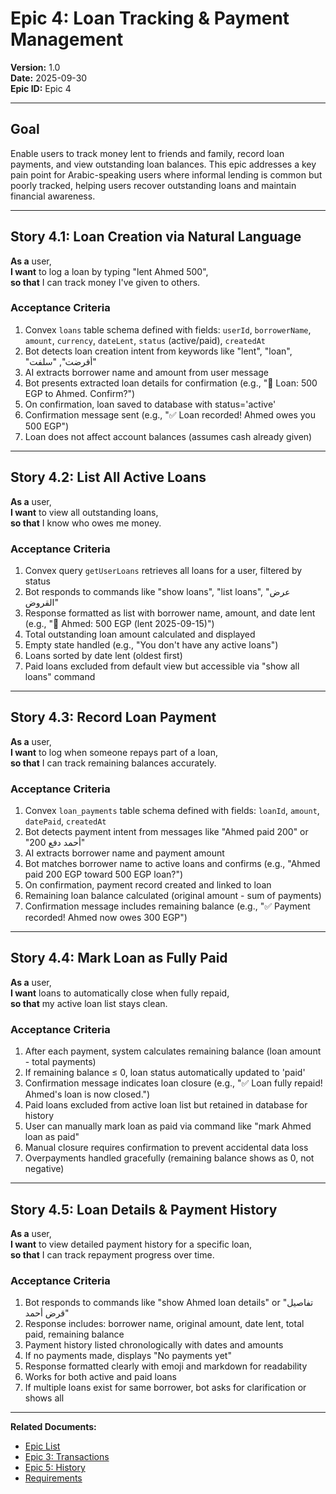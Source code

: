 # Epic 4: Loan Tracking & Payment Management

**Version:** 1.0  
**Date:** 2025-09-30  
**Epic ID:** Epic 4

---

## Goal

Enable users to track money lent to friends and family, record loan payments, and view outstanding loan balances. This epic addresses a key pain point for Arabic-speaking users where informal lending is common but poorly tracked, helping users recover outstanding loans and maintain financial awareness.

---

## Story 4.1: Loan Creation via Natural Language

**As a** user,  
**I want** to log a loan by typing "lent Ahmed 500",  
**so that** I can track money I've given to others.

### Acceptance Criteria

1. Convex `loans` table schema defined with fields: `userId`, `borrowerName`, `amount`, `currency`, `dateLent`, `status` (active/paid), `createdAt`
2. Bot detects loan creation intent from keywords like "lent", "loan", "أقرضت", "سلفت"
3. AI extracts borrower name and amount from user message
4. Bot presents extracted loan details for confirmation (e.g., "👤 Loan: 500 EGP to Ahmed. Confirm?")
5. On confirmation, loan saved to database with status='active'
6. Confirmation message sent (e.g., "✅ Loan recorded! Ahmed owes you 500 EGP")
7. Loan does not affect account balances (assumes cash already given)

---

## Story 4.2: List All Active Loans

**As a** user,  
**I want** to view all outstanding loans,  
**so that** I know who owes me money.

### Acceptance Criteria

1. Convex query `getUserLoans` retrieves all loans for a user, filtered by status
2. Bot responds to commands like "show loans", "list loans", "عرض القروض"
3. Response formatted as list with borrower name, amount, and date lent (e.g., "👤 Ahmed: 500 EGP (lent 2025-09-15)")
4. Total outstanding loan amount calculated and displayed
5. Empty state handled (e.g., "You don't have any active loans")
6. Loans sorted by date lent (oldest first)
7. Paid loans excluded from default view but accessible via "show all loans" command

---

## Story 4.3: Record Loan Payment

**As a** user,  
**I want** to log when someone repays part of a loan,  
**so that** I can track remaining balances accurately.

### Acceptance Criteria

1. Convex `loan_payments` table schema defined with fields: `loanId`, `amount`, `datePaid`, `createdAt`
2. Bot detects payment intent from messages like "Ahmed paid 200" or "أحمد دفع 200"
3. AI extracts borrower name and payment amount
4. Bot matches borrower name to active loans and confirms (e.g., "Ahmed paid 200 EGP toward 500 EGP loan?")
5. On confirmation, payment record created and linked to loan
6. Remaining loan balance calculated (original amount - sum of payments)
7. Confirmation message includes remaining balance (e.g., "✅ Payment recorded! Ahmed now owes 300 EGP")

---

## Story 4.4: Mark Loan as Fully Paid

**As a** user,  
**I want** loans to automatically close when fully repaid,  
**so that** my active loan list stays clean.

### Acceptance Criteria

1. After each payment, system calculates remaining balance (loan amount - total payments)
2. If remaining balance ≤ 0, loan status automatically updated to 'paid'
3. Confirmation message indicates loan closure (e.g., "✅ Loan fully repaid! Ahmed's loan is now closed.")
4. Paid loans excluded from active loan list but retained in database for history
5. User can manually mark loan as paid via command like "mark Ahmed loan as paid"
6. Manual closure requires confirmation to prevent accidental data loss
7. Overpayments handled gracefully (remaining balance shows as 0, not negative)

---

## Story 4.5: Loan Details & Payment History

**As a** user,  
**I want** to view detailed payment history for a specific loan,  
**so that** I can track repayment progress over time.

### Acceptance Criteria

1. Bot responds to commands like "show Ahmed loan details" or "تفاصيل قرض أحمد"
2. Response includes: borrower name, original amount, date lent, total paid, remaining balance
3. Payment history listed chronologically with dates and amounts
4. If no payments made, displays "No payments yet"
5. Response formatted clearly with emoji and markdown for readability
6. Works for both active and paid loans
7. If multiple loans exist for same borrower, bot asks for clarification or shows all

---

**Related Documents:**
- [Epic List](./epics.md)
- [Epic 3: Transactions](./epic-3-transactions.md)
- [Epic 5: History](./epic-5-history.md)
- [Requirements](./requirements.md)
